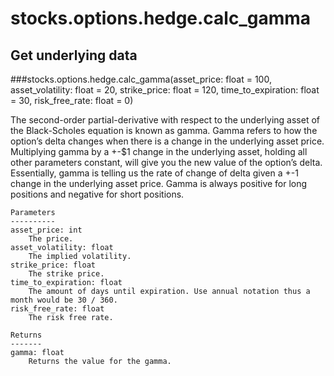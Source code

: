 # stocks.options.hedge.calc_gamma

## Get underlying data 
###stocks.options.hedge.calc_gamma(asset_price: float = 100, asset_volatility: float = 20, strike_price: float = 120, time_to_expiration: float = 30, risk_free_rate: float = 0)

The second-order partial-derivative with respect to the underlying asset of the Black-Scholes equation
    is known as gamma. Gamma refers to how the option’s delta changes when there is a change in the underlying
    asset price. Multiplying gamma by a +-$1 change in the underlying asset, holding all other parameters constant,
    will give you the new value of the option’s delta. Essentially, gamma is telling us the rate of change of delta
    given a +-1 change in the underlying asset price. Gamma is always positive for long positions and
    negative for short positions.

    Parameters
    ----------
    asset_price: int
        The price.
    asset_volatility: float
        The implied volatility.
    strike_price: float
        The strike price.
    time_to_expiration: float
        The amount of days until expiration. Use annual notation thus a month would be 30 / 360.
    risk_free_rate: float
        The risk free rate.

    Returns
    -------
    gamma: float
        Returns the value for the gamma.
